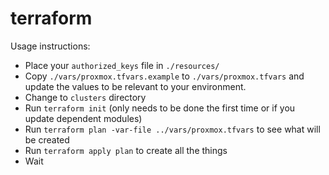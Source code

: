 # terraform

Usage instructions:
- Place your `authorized_keys` file in `./resources/`
- Copy `./vars/proxmox.tfvars.example` to `./vars/proxmox.tfvars` and update the values to be relevant to your environment.
- Change to `clusters` directory
- Run `terraform init` (only needs to be done the first time or if you update dependent modules)
- Run `terraform plan -var-file ../vars/proxmox.tfvars` to see what will be created
- Run `terraform apply plan` to create all the things
- Wait